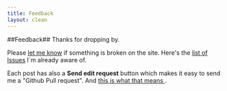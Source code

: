 ```yaml
---
title: Feedback
layout: clean
---
```


##Feedback##
Thanks for dropping by.

Please <a href="https://github.com/brunosan/brunosan.eu/issues/new" target="_parent"> let me know</a> if something is broken on the site. Here's the <a href="https://github.com/brunosan/brunosan.eu/issues"  target="_parent">list of Issues</a> I´m already aware of.

Each post has also a **Send edit request** button which makes it easy to send me a "Github Pull request". And <a href="{{site.baseurl}}/2012/07/01/jekyll-pull-requests/" target="_parent" > this is what that means </a>.
